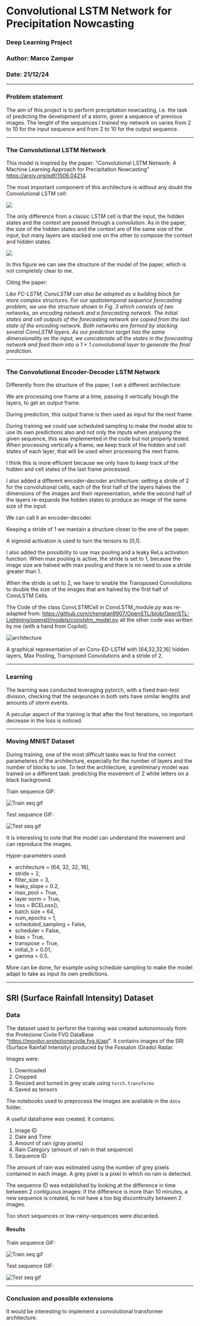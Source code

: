 # Convolutional LSTM Network for Precipitation Nowcasting

### Deep Learning Project

### Author: Marco Zampar

### Date: 21/12/24

----------------

### Problem statement

The aim of this project is to perform precipitation nowcasting, i.e. the task of predicting the development of a storm, given a sequence of previous images. The lenght of the sequences I trained my network on varies from 2 to 10 for the input sequence and from 2 to 10 for the output sequence. 


--------------

### The Convolutional LSTM Network

This model is inspired by the paper: "Convolutional LSTM Network: A Machine Learning
Approach for Precipitation Nowcasting" https://arxiv.org/pdf/1506.04214.

The most important component of this architecture is without any doubt the Convolutional LSTM cell: 

![](./report/conv_lstm.jpeg)

The only difference from a classic LSTM cell is that the input, the hidden states and the context are passed through a convolution. As in the paper, the size of the hidden states and the context are of the same size of the input, but many layers are stacked one on the other to compose the context and hidden states.

![](./report/model.png)

In this figure we can see the structure of the model of the paper, which is not completely clear to me. 

Citing the paper: 

_Like FC-LSTM, ConvLSTM can also be adopted as a building block for more complex structures. For our spatiotemporal sequence forecasting problem, we use the structure shown in Fig. 3 which consists of two networks, an encoding network and a forecasting network. The initial states and cell outputs of the forecasting network are copied from the last state of the encoding network. Both networks are formed by stacking several ConvLSTM layers. As our prediction target has the same dimensionality as the input, we concatenate all the states in the forecasting network and feed them into a 1 × 1 convolutional layer to generate the final prediction._

------------

### The Convolutional Encoder-Decoder LSTM Network

Differently from the structure of the paper, I set a different architecture:

We are processing one frame at a time, passing it vertically trough the layers, to get an output frame.

During prediction, this output frame is then used as input for the next frame.

During training we could use scheduled sampling to make the model able to use its own predictions also and not only the inputs when analysing the given sequence, this was implemented in the code but not properly tested.
When processing vertically a frame, we keep track of the hidden and cell states of each layer, that will be used when processing the next frame.

I think this is more efficient because we only have to keep track of the hidden and cell states of the last frame processed.

I also added a different encoder-decoder architecture: setting a stride of 2 for the convolutional cells, each of the first half of the layers halves the dimensions of the images and their representation, while the second half of the layers re-expands the hidden states to produce an image of the same size of the input.

We can call it an encoder-decoder.

Keeping a stride of 1 we mantain a structure closer to the one of the paper.

A sigmoid activation is used to turn the tensors to [0,1].

I also added the possibility to use max pooling and a leaky ReLu activation function. When max pooling is active, the stride is set to 1, because the image size are halved with max pooling and there is no need to use a stride greater than 1.

When the stride is set to 2, we have to enable the Transposed Convolutions to double the size of the images that are halved by the first half of ConvLSTM Cells.

The Code of the class ConvLSTMCell in ConvLSTM_module.py was re-adapted from: https://github.com/chengtan9907/OpenSTL/blob/OpenSTL-Lightning/openstl/models/convlstm_model.py all the other code was written by me (with a hand from Copilot).



![architecture](./report/architecture.png)

A graphical representation of an Conv-ED-LSTM with [64,32,32,16] hidden layers, Max Pooling, Transposed Convolutions and a stride of 2.

--------------

### Learning

The learning was conducted leveraging pytorch, with a fixed train-test division, checking that the seqeunces in both sets have similar lenghts and amounts of storm events.

A peculiar aspect of the training is that after the first iterations, no important decrease in the loss is noticed. 

------------

### Moving MNIST Dataset

During training, one of the most difficult tasks was to find the correct parameteres of the architecture, expecially for the number of layers and the number of blocks to use. To test the architecture, a preliminary model was trained on a different task: predicting the movement of 2 white letters on a black background.


Train sequence GIF:

![Train seq gif](https://github.com/mzampar/DL_project/blob/main/display/gifs/mnist_train_comparison_model_64_32_32_16_940509.pth.gif?raw=true)

Test sequence GIF:

![Test seq gif](https://github.com/mzampar/DL_project/blob/main/display/gifs/mnist_test_comparison_model_64_32_32_16_940509.pth.gif?raw=true)

It is interesting to note that the model can understand the movement and can reproduce the images.

Hyper-parameters used: 

- architecture = [64, 32, 32, 16],
- stride = 2,
- filter_size = 3,
- leaky_slope = 0.2,
- max_pool = True,
- layer norm = True,
- loss = BCELoss(),
- batch size = 64,
- num_epochs = 1,
- scheduled_sampling = False,
- scheduler = False,
- bias = True,
- transpose = True,
- initial_lr = 0.01,
- gamma = 0.5.

More can be done, for example using schedule sampling to make the model adapt to take as input its own predictions.



--------------

## SRI (Surface Rainfall Intensity) Dataset


### Data 

The dataset used to perform the training was created autonomously from the Protezione Civile FVG DataBase "https://monitor.protezionecivile.fvg.it/api". It contains images of the SRI (Surface Rainfall Intensity) produced by the Fossalon (Grado) Radar.

Images were:

1. Downloaded
2. Cropped
3. Resized and turned in grey scale using `torch.transforms`
4. Saved as tensors

The notebooks used to preprocess the images are available in the `data` folder.

A useful dataframe was created. It contains:

1. Image ID
2. Date and Time
3. Amount of rain (gray pixels)
4. Rain Category (amount of rain in that sequence)
5. Sequence ID

The amount of rain was estimated using the number of grey pixels contained in each image. A grey pixel is a pixel in which no rain is detected.

The sequence ID was established by looking at the difference in time between 2 contiguous images: if the difference is more than 10 minutes, a new sequence is created, to not have a too big discontinuity between 2 images.

Too short sequences or low-rainy-sequences were discarded.

#### Results

Train sequence GIF:

![Train seq gif](https://github.com/mzampar/DL_project/blob/main/display/gifs/train_comparison_model_32_16_16_32_932271.pth.gif?raw=true)

Test sequence GIF:

![Test seq gif](https://github.com/mzampar/DL_project/blob/main/display/gifs/test_comparison_model_32_16_16_32_932271.pth.gif?raw=true)




------------

### Conclusion and possible extensions

It would be interesting to implement a convolutional transformer architecture.

